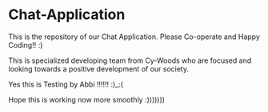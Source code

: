 # Chat-Application
This is the repository of our Chat Application. Please Co-operate and Happy Coding!! :)

This is specialized developing team from Cy-Woods who are focused and looking towards a positive development of our society. 

Yes this is Testing by Abbi !!!!!! :)_:(

Hope this is working now more smoothly :)))))))
